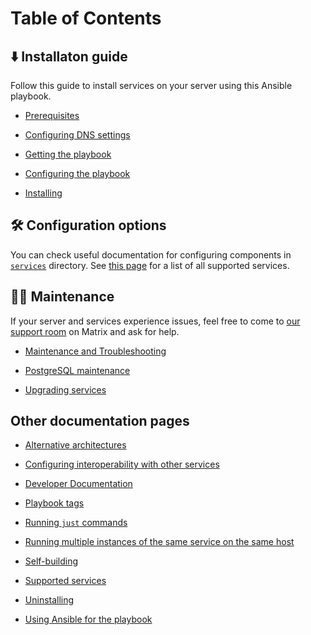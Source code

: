 <!--
SPDX-FileCopyrightText: 2018 - 2023 Slavi Pantaleev
SPDX-FileCopyrightText: 2018 Aaron Raimist
SPDX-FileCopyrightText: 2019 Lyubomir Popov
SPDX-FileCopyrightText: 2024 - 2025 Suguru Hirahara

SPDX-License-Identifier: AGPL-3.0-or-later
-->

# Table of Contents

## ⬇️ Installaton guide <!-- NOTE: the 🚀 emoji is used by "Getting started" on README.md -->

<!-- TODO: consider to add a quick start guide like the MDAD project has done. -->

Follow this guide to install services on your server using this Ansible playbook.

- [Prerequisites](prerequisites.md)

- [Configuring DNS settings](configuring-dns.md)

- [Getting the playbook](getting-the-playbook.md)

- [Configuring the playbook](configuring-playbook.md)

- [Installing](installing.md)

## 🛠️ Configuration options

You can check useful documentation for configuring components in [`services`](services/) directory. See [this page](supported-services.md) for a list of all supported services.

## 👨‍🔧 Maintenance

If your server and services experience issues, feel free to come to [our support room](https://matrix.to/#/#mash-playbook:devture.com) on Matrix and ask for help.

<!-- NOTE: sort list items alphabetically -->

- [Maintenance and Troubleshooting](maintenance-and-troubleshooting.md)

- [PostgreSQL maintenance](services/postgres.md#maintenance)

- [Upgrading services](maintenance-upgrading-services.md)

## Other documentation pages <!-- NOTE: this header's title and the section below need optimization -->

<!-- NOTE: sort list items under faq.md alphabetically -->

- [Alternative architectures](alternative-architectures.md)

- [Configuring interoperability with other services](interoperability.md)

- [Developer Documentation](developer-documentation.md)

- [Playbook tags](playbook-tags.md)

- [Running `just` commands](just.md)

- [Running multiple instances of the same service on the same host](running-multiple-instances.md)

- [Self-building](self-building.md)

- [Supported services](supported-services.md)

- [Uninstalling](uninstalling.md)

- [Using Ansible for the playbook](ansible.md)

